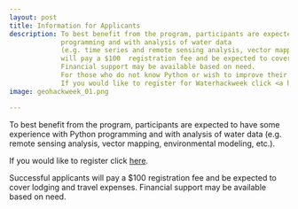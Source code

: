 ```yaml
---
layout: post
title: Information for Applicants
description: To best benefit from the program, participants are expected to have some experience with Python
             programming and with analysis of water data
             (e.g. time series and remote sensing analysis, vector mapping, modeling, etc.). Successful applicants
             will pay a $100  registration fee and be expected to cover lodging and travel expenses.
             Financial support may be available based on need.
             For those who do not know Python or wish to improve their skills, we are organizing a <a href="https://software-carpentry.org/">Software Carpentry workshop Feb. 7-8, 2019 </a> on the University of Washington campus. There are no registration fees for this event. We will also provide guidance to participants on Python and other tools through self-guided study. 
             If you would like to register for Waterhackweek click <a href="https://https://form.jotform.com/82396990821165/">here</a> <br>.
image: geohackweek_01.png

---
```

To best benefit from the program, participants are expected to have some experience with Python
programming and with analysis of water data
(e.g. remote sensing analysis, vector mapping, environmental modeling, etc.).

If you would like to register click [here](https://form.jotform.com/82396990821165).

Successful applicants will pay a $100 registration fee and be expected to cover lodging and travel expenses. Financial support may be available based on need.

